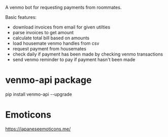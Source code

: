 A venmo bot for requesting payments from roommates.

Basic features:
- download invoices from email for given utilties
- parse invoices to get amount
- calculate total bill based on amounts
- load housemate venmo handles from csv  
- request payment from housemates
- check daily if payment has been made by checking venmo transactions
- send venmo reminder to pay if payment hasn't been made


# venmo-api package
pip install venmo-api --upgrade


# Emoticons
https://japaneseemoticons.me/